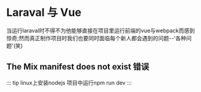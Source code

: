 # Laraval 与 Vue

当运行laraval时不得不为他能够直接在项目里运行前端的vue与webpack而感到惊奇;然而真正制作项目时我们也要同时面临每个新人都会遇到的问题--'各种问题'(笑)

## The Mix manifest does not exist 错误

::: tip 
linux上安装nodejs 
项目中运行npm run dev
:::

